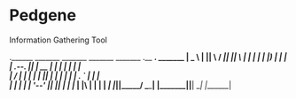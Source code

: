 # Pedgene
Information Gathering Tool


          
          
.______    _______  _______    _______  _______ .__   __.  _______ 
|   _  \  |   ____||       \  /  _____||   ____||  \ |  | |   ____|
|  |_)  | |  |__   |  .--.  ||  |  __  |  |__   |   \|  | |  |__   
|   ___/  |   __|  |  |  |  ||  | |_ | |   __|  |  . `  | |   __|  
|  |      |  |____ |  '--'  ||  |__| | |  |____ |  |\   | |  |____ 
| _|      |_______||_______/  \______| |_______||__| \__| |_______|


